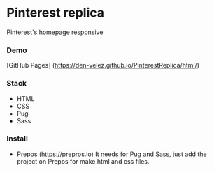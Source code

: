 # Pinterest replica
  Pinterest's homepage responsive

### Demo
  [GitHub Pages] (https://den-velez.github.io/PinterestReplica/html/)
  
### Stack
  - HTML
  - CSS
  - Pug
  - Sass

### Install
  - Prepos (https://prepros.io) 
  It needs for Pug and Sass, just add the project on Prepos for make html and css files. 
